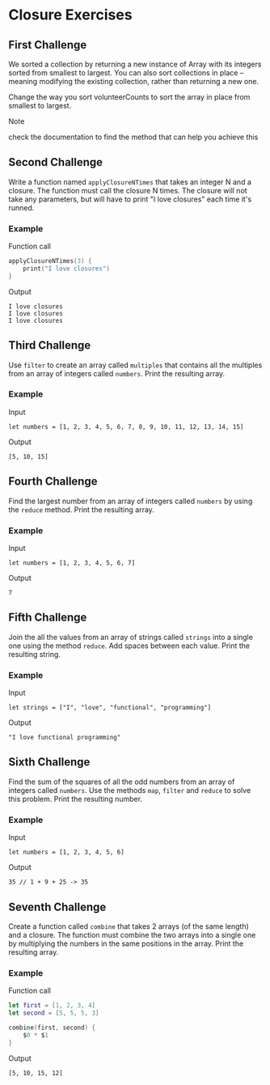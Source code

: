 # Closure Exercises

## First Challenge
We sorted a collection by returning a new instance of Array with its integers sorted from smallest to largest. You can also sort collections in place – meaning modifying the existing collection, rather than returning a new one. 

Change the way you sort volunteerCounts to sort the array in place from smallest to largest.

> [!NOTE]  
> check the documentation to find the method that can help you achieve this


## Second Challenge
Write a function named `applyClosureNTimes` that takes an integer N and a closure. The function must call the closure N times. 
The closure will not take any parameters, but will have to print "I love closures" each time it's runned.

### Example
Function call
```swift
applyClosureNTimes(3) { 
    print("I love closures")
}
```

Output
```
I love closures
I love closures
I love closures
```

## Third Challenge
Use `filter` to create an array called `multiples` that contains all the multiples from an array of integers called `numbers`. Print the resulting array.

### Example
Input
```
let numbers = [1, 2, 3, 4, 5, 6, 7, 8, 9, 10, 11, 12, 13, 14, 15]
```

Output
```
[5, 10, 15]
```



## Fourth Challenge
Find the largest number from an array of integers called `numbers` by using the `reduce` method. Print the resulting array.

### Example
Input
```
let numbers = [1, 2, 3, 4, 5, 6, 7]
```

Output
```
7
```


## Fifth Challenge
Join the all the values from an array of strings called `strings` into a single one using the method `reduce`. Add spaces between each value. Print the resulting string.

### Example
Input
```
let strings = ["I", "love", "functional", "programming"]
```

Output
```
"I love functional programming"
```


## Sixth Challenge
Find the sum of the squares of all the odd numbers from an array of integers called `numbers`. Use the methods `map`, `filter` and `reduce` to solve this problem. Print the resulting number.

### Example
Input
```
let numbers = [1, 2, 3, 4, 5, 6]
```

Output
```
35 // 1 + 9 + 25 -> 35
```


## Seventh Challenge
Create a function called `combine` that takes 2 arrays (of the same length) and a closure. The function must combine the two arrays into a single one by multiplying the numbers in the same positions in the array. Print the resulting array.

### Example
Function call
```swift
let first = [1, 2, 3, 4]
let second = [5, 5, 5, 3]

combine(first, second) {
    $0 * $1
}

```

Output
```
[5, 10, 15, 12]
``` 
